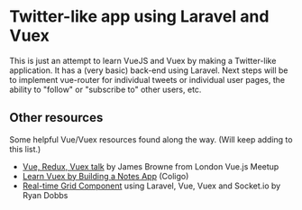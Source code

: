 # Twitter-like app using Laravel and Vuex

This is just an attempt to learn VueJS and Vuex by making a Twitter-like application. It has a (very basic) back-end using Laravel. Next steps will be to implement vue-router for individual tweets or individual user pages, the ability to "follow" or "subscribe to" other users, etc.

## Other resources

Some helpful Vue/Vuex resources found along the way. (Will keep adding to this list.)

* [Vue, Redux, Vuex talk](https://www.youtube.com/watch?v=l1KHL-TX3qs) by James Browne from London Vue.js Meetup 
* [Learn Vuex by Building a Notes App](https://coligo.io/learn-vuex-by-building-notes-app/) (Coligo)
* [Real-time Grid Component](https://www.youtube.com/watch?v=Jxefsv5Zqkw) using Laravel, Vue, Vuex and Socket.io by Ryan Dobbs
